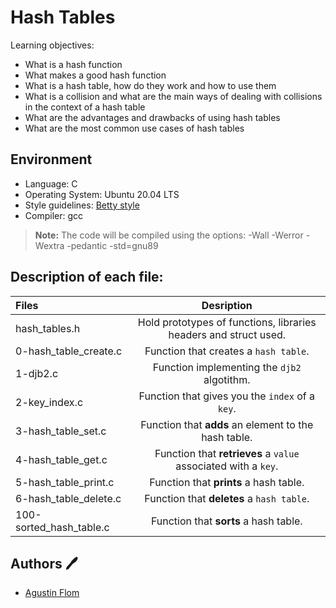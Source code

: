 # Hash Tables

Learning objectives:
* What is a hash function
* What makes a good hash function
* What is a hash table, how do they work and how to use them
* What is a collision and what are the main ways of dealing with collisions in the context of a hash table
* What are the advantages and drawbacks of using hash tables
* What are the most common use cases of hash tables

## Environment
 
* Language: C
* Operating System: Ubuntu 20.04 LTS
* Style guidelines: [Betty style](https://github.com/holbertonschool/Betty/wiki)
* Compiler: gcc 
 > **Note:** The code will be compiled using the options: -Wall -Werror -Wextra -pedantic -std=gnu89

## Description of each file:

| Files          |Desription
|:----------------|:-------------------------------:|
|hash_tables.h |Hold prototypes of functions, libraries headers and struct used.
|0-hash_table_create.c |Function that creates a ``hash table``.
|1-djb2.c |Function implementing the ``djb2`` algotithm.
|2-key_index.c |Function that gives you the ``index`` of a ``key``.
|3-hash_table_set.c |Function that **adds** an element to the hash table.
|4-hash_table_get.c |Function that **retrieves** a ``value`` associated with a ``key``.
|5-hash_table_print.c |Function that **prints** a hash table.
|6-hash_table_delete.c |Function that **deletes** a ``hash table``.
|100-sorted_hash_table.c |Function that **sorts** a hash table.

## Authors :pen:

* [Agustin Flom](https://www.linkedin.com/in/agustin-f/)

